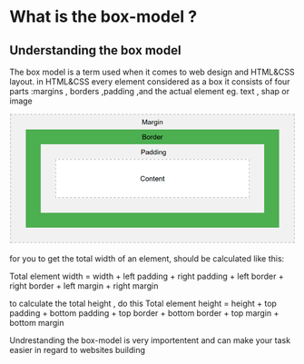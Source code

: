 
# What is the box-model ?

## Understanding the box model

The box model is a term used when it comes to web design and HTML&CSS layout.
in HTML&CSS every element considered as a box
it consists of four parts :margins , borders ,padding ,and the actual element eg. text , shap or image

![image](/images/box-model.png)

for you to get the total width of an element, should be calculated like this:

Total element width = width + left padding + right padding + left border + right border + left margin + right margin

to calculate the total height , do this 
Total element height = height + top padding + bottom padding + top border + bottom border + top margin + bottom margin

Undrestanding the box-model is very importentent and can make your task easier in regard to websites building 
